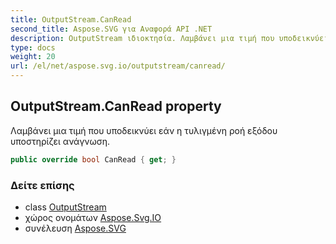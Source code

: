 ```yaml
---
title: OutputStream.CanRead
second_title: Aspose.SVG για Αναφορά API .NET
description: OutputStream ιδιοκτησία. Λαμβάνει μια τιμή που υποδεικνύει εάν η τυλιγμένη ροή εξόδου υποστηρίζει ανάγνωση.
type: docs
weight: 20
url: /el/net/aspose.svg.io/outputstream/canread/
---
```

## OutputStream.CanRead property

Λαμβάνει μια τιμή που υποδεικνύει εάν η τυλιγμένη ροή εξόδου υποστηρίζει ανάγνωση.

```csharp
public override bool CanRead { get; }
```

### Δείτε επίσης

* class [OutputStream](../)
* χώρος ονομάτων [Aspose.Svg.IO](../../outputstream/)
* συνέλευση [Aspose.SVG](../../../)


